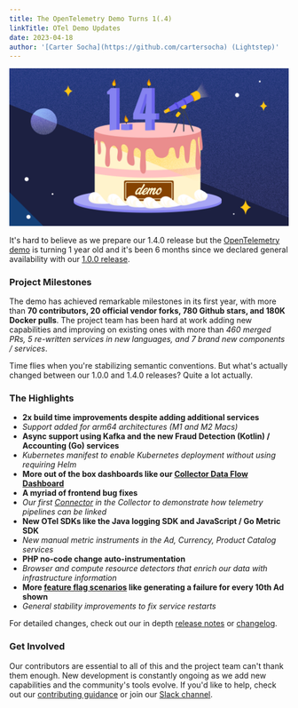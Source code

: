 ```yaml
---
title: The OpenTelemetry Demo Turns 1(.4)
linkTitle: OTel Demo Updates
date: 2023-04-18
author: '[Carter Socha](https://github.com/cartersocha) (Lightstep)'
---
```


![The OTel Demo turns 1.4](demo-birthday-3.png 'The OTel Demo turns 1.4')

It's hard to believe as we prepare our 1.4.0 release but the
[OpenTelemetry demo](https://opentelemetry.io/docs/demo/) is turning 1 year old
and it's been 6 months since we declared general availability with our
[1.0.0 release](https://opentelemetry.io/blog/2022/announcing-opentelemetry-demo-release/).

### Project Milestones

The demo has achieved remarkable milestones in its first year, with more than
**70 contributors, 20 official vendor forks, 780 Github stars, and 180K Docker
pulls**. The project team has been hard at work adding new capabilities and
improving on existing ones with more than _460 merged PRs, 5 re-written services
in new languages, and 7 brand new components / services_.

Time flies when you're stabilizing semantic conventions. But what's actually
changed between our 1.0.0 and 1.4.0 releases? Quite a lot actually.

### The Highlights

- **2x build time improvements despite adding additional services**
- _Support added for arm64 architectures (M1 and M2 Macs)_
- **Async support using Kafka and the new Fraud Detection (Kotlin) / Accounting
  (Go) services**
- _Kubernetes manifest to enable Kubernetes deployment without using requiring
  Helm_
- **More out of the box dashboards like our
  [Collector Data Flow Dashboard](https://opentelemetry.io/docs/demo/collector-data-flow-dashboard/)**
- **A myriad of frontend bug fixes**
- _Our first
  [Connector](https://github.com/open-telemetry/opentelemetry-collector/blob/main/connector/README.md)
  in the Collector to demonstrate how telemetry pipelines can be linked_
- **New OTel SDKs like the Java logging SDK and JavaScript / Go Metric SDK**
- _New manual metric instruments in the Ad, Currency, Product Catalog services_
- **PHP no-code change auto-instrumentation**
- _Browser and compute resource detectors that enrich our data with
  infrastructure information_
- **More
  [feature flag scenarios](https://opentelemetry.io/docs/demo/feature-flags/)
  like generating a failure for every 10th Ad shown**
- _General stability improvements to fix service restarts_

For detailed changes, check out our in depth
[release notes](https://github.com/open-telemetry/opentelemetry-demo/releases)
or
[changelog](https://github.com/open-telemetry/opentelemetry-demo/blob/main/CHANGELOG.md).

### Get Involved

Our contributors are essential to all of this and the project team can't thank
them enough. New development is constantly ongoing as we add new capabilities
and the community's tools evolve. If you'd like to help, check out our
[contributing guidance](https://github.com/open-telemetry/opentelemetry-demo/blob/main/CONTRIBUTING.md)
or join our
[Slack channel](https://cloud-native.slack.com/archives/C03B4CWV4DA).
